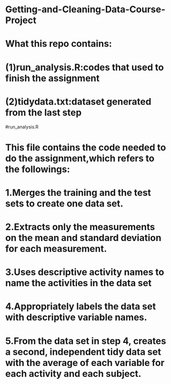 # Getting-and-Cleaning-Data-Course-Project
# What this repo contains:
#  (1)run_analysis.R:codes that used to finish the assignment
#  (2)tidydata.txt:dataset generated from the last step

#run_analysis.R
#  This file contains the code needed to do the assignment,which refers to the followings:
#    1.Merges the training and the test sets to create one data set.
#    2.Extracts only the measurements on the mean and standard deviation for each measurement. 
#    3.Uses descriptive activity names to name the activities in the data set
#    4.Appropriately labels the data set with descriptive variable names. 
#    5.From the data set in step 4, creates a second, independent tidy data set with the average of each variable for each activity and each subject.
